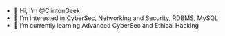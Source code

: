 - 👋 Hi, I’m @ClintonGeek
- 👀 I’m interested in CyberSec, Networking and Security, RDBMS, MySQL
- 🌱 I’m currently learning Advanced CyberSec and Ethical Hacking 


